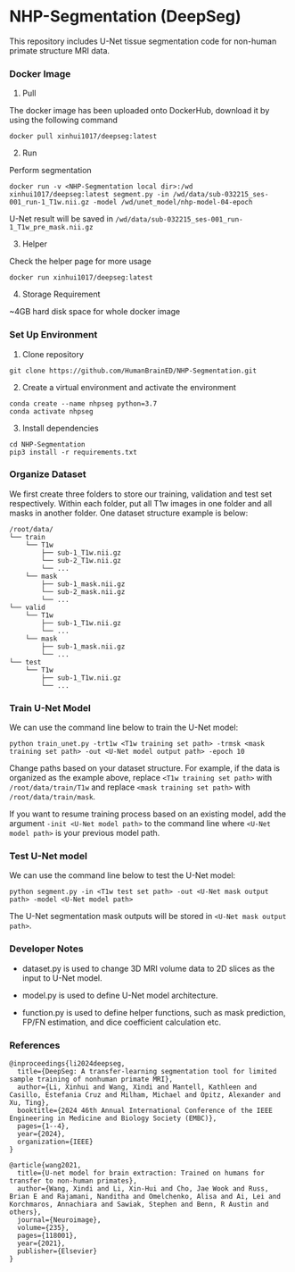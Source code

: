 # NHP-Segmentation (DeepSeg)

This repository includes U-Net tissue segmentation code for non-human primate structure MRI data. 

### Docker Image
1. Pull

The docker image has been uploaded onto DockerHub, download it by using the following command
```
docker pull xinhui1017/deepseg:latest
```

2. Run

Perform segmentation
```
docker run -v <NHP-Segmentation local dir>:/wd xinhui1017/deepseg:latest segment.py -in /wd/data/sub-032215_ses-001_run-1_T1w.nii.gz -model /wd/unet_model/nhp-model-04-epoch
```
U-Net result will be saved in `/wd/data/sub-032215_ses-001_run-1_T1w_pre_mask.nii.gz`

3. Helper

Check the helper page for more usage
```
docker run xinhui1017/deepseg:latest
```

4. Storage Requirement

~4GB hard disk space for whole docker image

### Set Up Environment

1. Clone repository
```
git clone https://github.com/HumanBrainED/NHP-Segmentation.git
```

2. Create a virtual environment and activate the environment
```
conda create --name nhpseg python=3.7
conda activate nhpseg
```

3. Install dependencies
```
cd NHP-Segmentation
pip3 install -r requirements.txt
```

### Organize Dataset

We first create three folders to store our training, validation and test set respectively. Within each folder, put all T1w images in one folder and all masks in another folder. One dataset structure example is below:
```
/root/data/
└── train
    └── T1w
        ├── sub-1_T1w.nii.gz
        └── sub-2_T1w.nii.gz
        └── ...
    └── mask
        ├── sub-1_mask.nii.gz
        └── sub-2_mask.nii.gz
        └── ...
└── valid
    └── T1w
        ├── sub-1_T1w.nii.gz
        └── ...
    └── mask
        ├── sub-1_mask.nii.gz
        └── ...
└── test
    └── T1w
        ├── sub-1_T1w.nii.gz
        └── ...
```

### Train U-Net Model

We can use the command line below to train the U-Net model:
```
python train_unet.py -trt1w <T1w training set path> -trmsk <mask training set path> -out <U-Net model output path> -epoch 10
```

Change paths based on your dataset structure. For example, if the data is organized as the example above, replace `<T1w training set path>` with `/root/data/train/T1w` and replace `<mask training set path>` with `/root/data/train/mask`.

If you want to resume training process based on an existing model, add the argument `-init <U-Net model path>` to the command line where `<U-Net model path>` is your previous model path.

### Test U-Net model

We can use the command line below to test the U-Net model:
```
python segment.py -in <T1w test set path> -out <U-Net mask output path> -model <U-Net model path>
```

The U-Net segmentation mask outputs will be stored in `<U-Net mask output path>`.

### Developer Notes

- dataset.py is used to change 3D MRI volume data to 2D slices as the input to U-Net model.

- model.py is used to define U-Net model architecture.

- function.py is used to define helper functions, such as mask prediction, FP/FN estimation, and dice coefficient calculation etc.

### References

```
@inproceedings{li2024deepseg,
  title={DeepSeg: A transfer-learning segmentation tool for limited sample training of nonhuman primate MRI},
  author={Li, Xinhui and Wang, Xindi and Mantell, Kathleen and Casillo, Estefania Cruz and Milham, Michael and Opitz, Alexander and Xu, Ting},
  booktitle={2024 46th Annual International Conference of the IEEE Engineering in Medicine and Biology Society (EMBC)},
  pages={1--4},
  year={2024},
  organization={IEEE}
}

@article{wang2021,
  title={U-net model for brain extraction: Trained on humans for transfer to non-human primates},
  author={Wang, Xindi and Li, Xin-Hui and Cho, Jae Wook and Russ, Brian E and Rajamani, Nanditha and Omelchenko, Alisa and Ai, Lei and Korchmaros, Annachiara and Sawiak, Stephen and Benn, R Austin and others},
  journal={Neuroimage},
  volume={235},
  pages={118001},
  year={2021},
  publisher={Elsevier}
}
```
